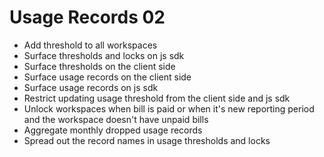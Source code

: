 # Usage Records 02

- Add threshold to all workspaces
- Surface thresholds and locks on js sdk
- Surface thresholds on the client side
- Surface usage records on the client side
- Surface usage records on js sdk
- Restrict updating usage threshold from the client side and js sdk
- Unlock workspaces when bill is paid or when it's new reporting period and the workspace doesn't have unpaid bills
- Aggregate monthly dropped usage records
- Spread out the record names in usage thresholds and locks
